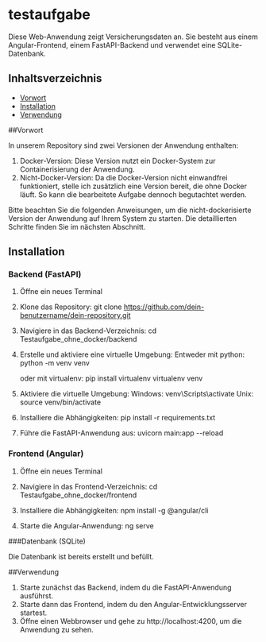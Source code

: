 # testaufgabe

Diese Web-Anwendung zeigt Versicherungsdaten an. Sie besteht aus einem Angular-Frontend, einem FastAPI-Backend und verwendet eine SQLite-Datenbank.

## Inhaltsverzeichnis
- [Vorwort](#vorwort)
- [Installation](#installation)
- [Verwendung](#verwendung)

##Vorwort


In unserem Repository sind zwei Versionen der Anwendung enthalten:

1. Docker-Version: Diese Version nutzt ein Docker-System zur Containerisierung der Anwendung.
2. Nicht-Docker-Version: Da die Docker-Version nicht einwandfrei funktioniert, stelle ich zusätzlich eine Version bereit, die ohne Docker läuft. So kann die bearbeitete Aufgabe dennoch begutachtet werden.

Bitte beachten Sie die folgenden Anweisungen, um die nicht-dockerisierte Version der Anwendung auf Ihrem System zu starten. Die detaillierten Schritte finden Sie im nächsten Abschnitt.

## Installation

### Backend (FastAPI)

1. Öffne ein neues Terminal

2. Klone das Repository:
   git clone https://github.com/dein-benutzername/dein-repository.git
   
3. Navigiere in das Backend-Verzeichnis:
   cd Testaufgabe_ohne_docker/backend

4. Erstelle und aktiviere eine virtuelle Umgebung:
   Entweder mit python:
   	python -m venv venv
   	
   oder mit virtualenv:
   	pip install virtualenv
   	virtualenv venv
  
5. Aktiviere die virtuelle Umgebung:
   Windows:
   	venv\Scripts\activate
   Unix:
   	source venv/bin/activate
   	
6. Installiere die Abhängigkeiten:
   pip install -r requirements.txt
   
7. Führe die FastAPI-Anwendung aus:
   uvicorn main:app --reload
   
### Frontend (Angular)

1. Öffne ein neues Terminal

2. Navigiere in das Frontend-Verzeichnis:
   cd Testaufgabe_ohne_docker/frontend
   
3. Installiere die Abhängigkeiten:
   npm install -g @angular/cli
   
4. Starte die Angular-Anwendung:
   ng serve

###Datenbank (SQLite)

Die Datenbank ist bereits erstellt und befüllt.

##Verwendung

1. Starte zunächst das Backend, indem du die FastAPI-Anwendung ausführst.
2. Starte dann das Frontend, indem du den Angular-Entwicklungsserver startest.
3. Öffne einen Webbrowser und gehe zu http://localhost:4200, um die Anwendung zu sehen.
